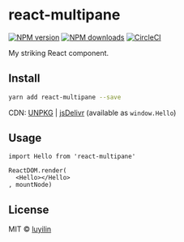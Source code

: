 # react-multipane

[![NPM version](https://img.shields.io/npm/v/react-multipane.svg?style=flat)](https://npmjs.com/package/react-multipane) [![NPM downloads](https://img.shields.io/npm/dm/react-multipane.svg?style=flat)](https://npmjs.com/package/react-multipane) [![CircleCI](https://circleci.com/gh/luyilin/react-multipane/tree/master.svg?style=shield)](https://circleci.com/gh/luyilin/react-multipane/tree/master)

My striking React component.

## Install

```bash
yarn add react-multipane --save
```

CDN: [UNPKG](https://unpkg.com/react-multipane/) | [jsDelivr](https://cdn.jsdelivr.net/npm/react-multipane/) (available as `window.Hello`)

## Usage

```
import Hello from 'react-multipane'

ReactDOM.render(
  <Hello></Hello>
, mountNode)
```

## License

MIT &copy; [luyilin](https://github.com/luyilin)
